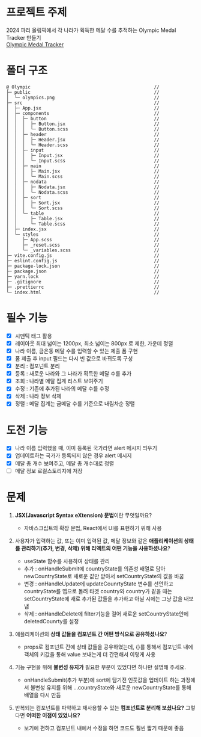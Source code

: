 # 프로젝트 주제

2024 파리 올림픽에서 각 나라가 획득한 메달 수를 추적하는 Olympic Medal Tracker 만들기<br>
[Olympic Medal Tracker](https://react-six-olive.vercel.app/)

# 폴더 구조

```
@ Olympic                                              //
├─ public                                              //
│  └─ olympics.png                                     //
├─ src                                                 //
│  ├─ App.jsx                                          //
│  ├─ components                                       //
│  │  ├─ button                                        //
│  │  │  ├─ Button.jsx                                 //
│  │  │  └─ Button.scss                                //
│  │  ├─ header                                        //
│  │  │  ├─ Header.jsx                                 //
│  │  │  └─ Header.scss                                //
│  │  ├─ input                                         //
│  │  │  ├─ Input.jsx                                  //
│  │  │  └─ Input.scss                                 //
│  │  ├─ main                                          //
│  │  │  ├─ Main.jsx                                   //
│  │  │  └─ Main.scss                                  //
│  │  ├─ nodata                                        //
│  │  │  ├─ Nodata.jsx                                 //
│  │  │  └─ Nodata.scss                                //
│  │  ├─ sort                                          //
│  │  │  ├─ Sort.jsx                                   //
│  │  │  └─ Sort.scss                                  //
│  │  └─ table                                         //
│  │     ├─ Table.jsx                                  //
│  │     └─ Table.scss                                 //
│  ├─ index.jsx                                        //
│  └─ styles                                           //
│     ├─ App.scss                                      //
│     ├─ _reset.scss                                   //
│     └─ _variables.scss                               //
├─ vite.config.js                                      //
├─ eslint.config.js                                    //
├─ package-lock.json                                   //
├─ package.json                                        //
├─ yarn.lock                                           //
├─ .gitignore                                          //
├─ .prettierrc                                         //
└─ index.html                                          //
```

# 필수 기능

- [x] 시맨틱 태그 활용
- [x] 레이아웃 최대 넓이는 1200px, 최소 넓이는 800px 로 제한, 가운데 정렬
- [x] 나라 이름, 금은동 메달 수를 입력할 수 있는 제출 폼 구현
- [x] 폼 제출 후 input 필드는 다시 빈 값으로 바뀌도록 구성
- [x] 분리 : 컴포넌트 분리
- [x] 등록 : 새로운 나라와 그 나라가 획득한 메달 수를 추가
- [x] 조회 : 나라별 메달 집계 리스트 보여주기
- [x] 수정 : 기존에 추가된 나라의 메달 수를 수정
- [x] 삭제 : 나라 정보 삭제
- [x] 정렬 : 메달 집계는 금메달 수를 기준으로 내림차순 정렬

# 도전 기능

- [x] 나라 이름 입력했을 때, 이미 등록된 국가라면 alert 메시지 띄우기
- [x] 업데이트하는 국가가 등록되지 않은 경우 alert 메시지
- [x] 메달 총 개수 보여주고, 메달 총 개수대로 정렬
- [ ] 메달 정보 로컬스토리지에 저장

# 문제

1. **JSX(Javascript Syntax eXtension) 문법**이란 무엇일까요?

   - 자바스크립트의 확장 문법, React에서 UI를 표현하기 위해 사용

2. 사용자가 입력하는 값, 또는 이미 입력된 값, 메달 정보와 같은 **애플리케이션의 상태를 관리하기(추가, 변경, 삭제) 위해 리액트의 어떤 기능을 사용하셨나요**?

   - useState 함수를 사용하여 상태를 관리
   - 추가 : onHandleSubmit에 countryState를 의존성 배열로 담아 newCountryState로 새로운 값만 받아서 setCountryState의 값을 바꿈
   - 변경 : onHandleUpdate에 updateCounrtyState 변수를 선언하고 countryState를 맵으로 돌려 타겟 country와 country가 같을 때는 setCountryState에 새로 추가된 값들을 추가하고 아닐 시에는 그냥 값을 내보냄
   - 삭제 : onHandleDelete에 filter기능을 걸어 새로운 setCountryState안에 deletedCounrty를 설정

3. 애플리케이션의 **상태 값들을 컴포넌트 간 어떤 방식으로 공유하셨나요**?

   - props로 컴포넌트 간에 상태 값들을 공유하였는데, {}를 통해서 컴포넌트 내에 객체의 키값을 통해 value 보내는게 더 간편해서 이렇게 사용

4. 기능 구현을 위해 **불변성 유지가** 필요한 부분이 있었다면 하나만 설명해 주세요.

   - onHandleSubmit(추가 부분)에 sort에 담기전 인풋값을 업데이트 하는 과정에서 불변성 유지를 위해 ...countryState와 새로운 newCountryState를 통해 배열을 다시 만듬

5. 반복되는 컴포넌트를 파악하고 재사용할 수 있는 **컴포넌트로 분리해 보셨나요?** 그렇다면 **어떠한 이점이 있었나요?**

   - 보기에 편하고 컴포넌트 내에서 수정을 하면 코드도 훨씬 짧기 때문에 좋음
